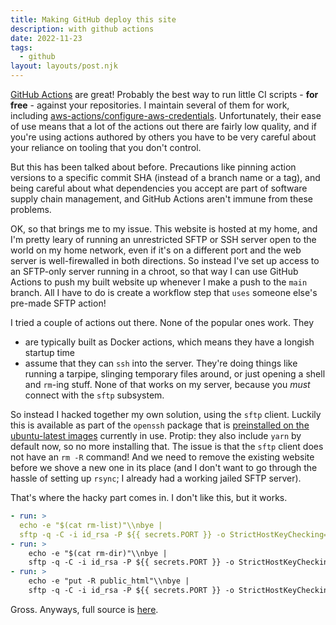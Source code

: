 ```yaml
---
title: Making GitHub deploy this site
description: with github actions
date: 2022-11-23
tags:
  - github
layout: layouts/post.njk
---
```


[GitHub Actions](0) are great! Probably the best way to run little CI scripts -
**for free** - against your repositories. I maintain several of them for work,
including [aws-actions/configure-aws-credentials](1). Unfortunately, their ease
of use means that a lot of the actions out there are fairly low quality, and if
you're using actions authored by others you have to be very careful about your
reliance on tooling that you don't control.

But this has been talked about before. Precautions like pinning action versions
to a specific commit SHA (instead of a branch name or a tag), and being careful
about what dependencies you accept are part of software supply chain management,
and GitHub Actions aren't immune from these problems.

OK, so that brings me to my issue. This website is hosted at my home, and I'm
pretty leary of running an unrestricted SFTP or SSH server open to the world on
my home network, even if it's on a different port and the web server is
well-firewalled in both directions. So instead I've set up access to an
SFTP-only server running in a chroot, so that way I can use GitHub Actions to
push my built website up whenever I make a push to the `main` branch. All I have
to do is create a workflow step that `uses` someone else's pre-made SFTP action!

I tried a couple of actions out there. None of the popular ones work. They
* are typically built as Docker actions, which means they have a longish startup
time
* assume that they can `ssh` into the server. They're doing things like running
a tarpipe, slinging temporary files around, or just opening a shell and `rm`-ing
stuff. None of that works on my server, because you *must* connect with the
`sftp` subsystem.

So instead I hacked together my own solution, using the `sftp` client. Luckily
this is available as part of the `openssh` package that is [preinstalled on the
ubuntu-latest images](2) currently in use. Protip: they also include `yarn` by
default now, so no more installing that. The issue is that the `sftp` client
does not have an `rm -R` command! And we need to remove the existing website
before we shove a new one in its place (and I don't want to go through the
hassle of setting up `rsync`; I already had a working jailed SFTP server).

That's where the hacky part comes in. I don't like this, but it works.

```yaml
- run: >
  echo -e "$(cat rm-list)"\\nbye |
  sftp -q -C -i id_rsa -P ${{ secrets.PORT }} -o StrictHostKeyChecking=no ${{ secrets.USERNAME }}@${{ secrets.HOST }}
- run: >
    echo -e "$(cat rm-dir)"\\nbye |
    sftp -q -C -i id_rsa -P ${{ secrets.PORT }} -o StrictHostKeyChecking=no ${{ secrets.USERNAME }}@${{ secrets.HOST }}
- run: >
    echo -e "put -R public_html"\\nbye |
    sftp -q -C -i id_rsa -P ${{ secrets.PORT }} -o StrictHostKeyChecking=no ${{ secrets.USERNAME }}@${{ secrets.HOST }}
```

Gross. Anyways, full source is [here](3).

[0]: https://docs.github.com/en/actions
[1]: https://github.com/aws-actions/configure-aws-credentials
[2]: https://github.com/actions/runner-images/blob/main/images/linux/Ubuntu2204-Readme.md
[3]: https://github.com/kellertk/tompkel.net/blob/ee80d885a65bcf6160f5ba4bf95464606e2943b3/.github/workflows/build-and-push.yml
